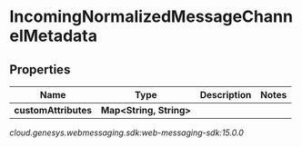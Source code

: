 # IncomingNormalizedMessageChannelMetadata


## Properties

| Name | Type | Description | Notes |
| ------------ | ------------- | ------------- | ------------- |
| **customAttributes** | **Map&lt;String, String&gt;** |  |  |




_cloud.genesys.webmessaging.sdk:web-messaging-sdk:15.0.0_
